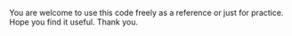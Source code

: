 You are welcome to use this code freely as a reference or just for practice. Hope you find it useful. Thank you.
